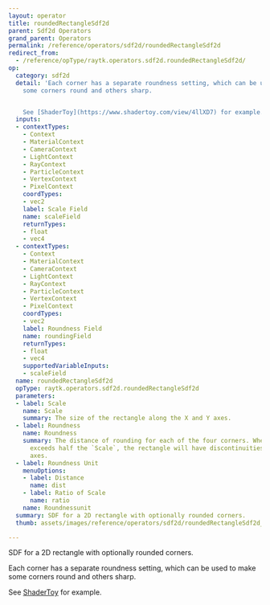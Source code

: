 ```yaml
---
layout: operator
title: roundedRectangleSdf2d
parent: Sdf2d Operators
grand_parent: Operators
permalink: /reference/operators/sdf2d/roundedRectangleSdf2d
redirect_from:
  - /reference/opType/raytk.operators.sdf2d.roundedRectangleSdf2d/
op:
  category: sdf2d
  detail: 'Each corner has a separate roundness setting, which can be used to make
    some corners round and others sharp.


    See [ShaderToy](https://www.shadertoy.com/view/4llXD7) for example.'
  inputs:
  - contextTypes:
    - Context
    - MaterialContext
    - CameraContext
    - LightContext
    - RayContext
    - ParticleContext
    - VertexContext
    - PixelContext
    coordTypes:
    - vec2
    label: Scale Field
    name: scaleField
    returnTypes:
    - float
    - vec4
  - contextTypes:
    - Context
    - MaterialContext
    - CameraContext
    - LightContext
    - RayContext
    - ParticleContext
    - VertexContext
    - PixelContext
    coordTypes:
    - vec2
    label: Roundness Field
    name: roundingField
    returnTypes:
    - float
    - vec4
    supportedVariableInputs:
    - scaleField
  name: roundedRectangleSdf2d
  opType: raytk.operators.sdf2d.roundedRectangleSdf2d
  parameters:
  - label: Scale
    name: Scale
    summary: The size of the rectangle along the X and Y axes.
  - label: Roundness
    name: Roundness
    summary: The distance of rounding for each of the four corners. When the roundness
      exceeds half the `Scale`, the rectangle will have discontinuities along the
      axes.
  - label: Roundness Unit
    menuOptions:
    - label: Distance
      name: dist
    - label: Ratio of Scale
      name: ratio
    name: Roundnessunit
  summary: SDF for a 2D rectangle with optionally rounded corners.
  thumb: assets/images/reference/operators/sdf2d/roundedRectangleSdf2d_thumb.png

---
```



SDF for a 2D rectangle with optionally rounded corners.

Each corner has a separate roundness setting, which can be used to make some corners round and others sharp.

See [ShaderToy](https://www.shadertoy.com/view/4llXD7) for example.